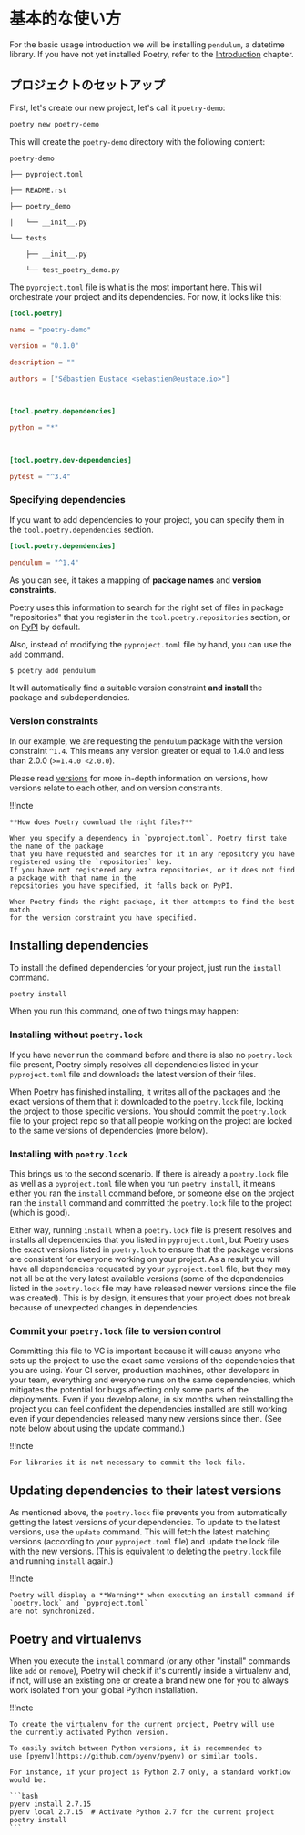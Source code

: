 # 基本的な使い方

For the basic usage introduction we will be installing `pendulum`, a
datetime library.  If you have not yet installed Poetry, refer to the
[Introduction](/docs/) chapter.

## プロジェクトのセットアップ

First, let's create our new project, let's call it `poetry-demo`:

```bash
poetry new poetry-demo

```


This will create the `poetry-demo` directory with the following content:

```text
poetry-demo

├── pyproject.toml

├── README.rst

├── poetry_demo

│   └── __init__.py

└── tests

    ├── __init__.py

    └── test_poetry_demo.py

```


The `pyproject.toml` file is what is the most important here. This will
orchestrate your project and its dependencies. For now, it looks like this:

```toml
[tool.poetry]

name = "poetry-demo"

version = "0.1.0"

description = ""

authors = ["Sébastien Eustace <sebastien@eustace.io>"]



[tool.poetry.dependencies]

python = "*"



[tool.poetry.dev-dependencies]

pytest = "^3.4"

```


### Specifying dependencies

If you want to add dependencies to your project, you can specify them in the
`tool.poetry.dependencies` section.

```toml
[tool.poetry.dependencies]

pendulum = "^1.4"

```


As you can see, it takes a mapping of **package names** and **version
constraints**.

Poetry uses this information to search for the right set of files in package
"repositories" that you register in the `tool.poetry.repositories` section,
or on [PyPI](https://pypi.org) by default.

Also, instead of modifying the `pyproject.toml` file by hand, you can use
the `add` command.

```bash
$ poetry add pendulum

```


It will automatically find a suitable version constraint **and install** the
package and subdependencies.


### Version constraints

In our example, we are requesting the `pendulum` package with the version constraint `^1.4`.
This means any version greater or equal to 1.4.0 and less than 2.0.0 (`>=1.4.0 <2.0.0`).

Please read [versions](/docs/versions/) for more in-depth information on
versions, how versions relate to each other, and on version constraints.


!!!note

    **How does Poetry download the right files?**

    When you specify a dependency in `pyproject.toml`, Poetry first take the name of the package
    that you have requested and searches for it in any repository you have registered using the `repositories` key.
    If you have not registered any extra repositories, or it does not find a package with that name in the
    repositories you have specified, it falls back on PyPI.

    When Poetry finds the right package, it then attempts to find the best match
    for the version constraint you have specified.


## Installing dependencies

To install the defined dependencies for your project, just run the `install`
command.

```bash
poetry install

```


When you run this command, one of two things may happen:

### Installing without `poetry.lock`

If you have never run the command before and there is also no `poetry.lock`
file present, Poetry simply resolves all dependencies listed in your
`pyproject.toml` file and downloads the latest version of their files.

When Poetry has finished installing, it writes all of the packages and the
exact versions of them that it downloaded to the `poetry.lock` file, locking
the project to those specific versions.  You should commit the `poetry.lock`
file to your project repo so that all people working on the project are
locked to the same versions of dependencies (more below).


### Installing with `poetry.lock`

This brings us to the second scenario. If there is already a `poetry.lock`
file as well as a `pyproject.toml` file when you run `poetry install`, it
means either you ran the `install` command before, or someone else on the
project ran the `install` command and committed the `poetry.lock` file to
the project (which is good).

Either way, running `install` when a `poetry.lock` file is present resolves
and installs all dependencies that you listed in `pyproject.toml`, but
Poetry uses the exact versions listed in `poetry.lock` to ensure that the
package versions are consistent for everyone working on your project.  As a
result you will have all dependencies requested by your `pyproject.toml`
file, but they may not all be at the very latest available versions (some of
the dependencies listed in the `poetry.lock` file may have released newer
versions since the file was created).  This is by design, it ensures that
your project does not break because of unexpected changes in dependencies.

### Commit your `poetry.lock` file to version control

Committing this file to VC is important because it will cause anyone who
sets up the project to use the exact same versions of the dependencies that
you are using.  Your CI server, production machines, other developers in
your team, everything and everyone runs on the same dependencies, which
mitigates the potential for bugs affecting only some parts of the
deployments.  Even if you develop alone, in six months when reinstalling the
project you can feel confident the dependencies installed are still working
even if your dependencies released many new versions since then.  (See note
below about using the update command.)

!!!note

    For libraries it is not necessary to commit the lock file.


## Updating dependencies to their latest versions

As mentioned above, the `poetry.lock` file prevents you from automatically
getting the latest versions of your dependencies.  To update to the latest
versions, use the `update` command.  This will fetch the latest matching
versions (according to your `pyproject.toml` file)  and update the lock file
with the new versions.  (This is equivalent to deleting the `poetry.lock`
file and running `install` again.)

!!!note

    Poetry will display a **Warning** when executing an install command if `poetry.lock` and `pyproject.toml`
    are not synchronized.


## Poetry and virtualenvs

When you execute the `install` command (or any other "install" commands like
`add` or `remove`), Poetry will check if it's currently inside a virtualenv
and, if not, will use an existing one or create a brand new one for you to
always work isolated from your global Python installation.

!!!note

    To create the virtualenv for the current project, Poetry will use
    the currently activated Python version.

    To easily switch between Python versions, it is recommended to
    use [pyenv](https://github.com/pyenv/pyenv) or similar tools.

    For instance, if your project is Python 2.7 only, a standard workflow
    would be:

    ```bash
    pyenv install 2.7.15
    pyenv local 2.7.15  # Activate Python 2.7 for the current project
    poetry install
    ```
